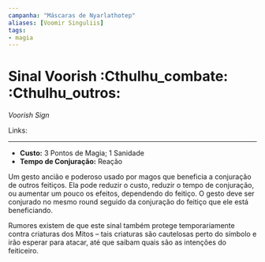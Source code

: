 ```yaml
---
campanha: "Máscaras de Nyarlathotep"
aliases: [Voomir Singuliis]
tags: 
- magia
---
```


# Sinal Voorish :Cthulhu_combate: :Cthulhu_outros:
_Voorish Sign_

Links:

---
-  **Custo:** 3 Pontos de Magia; 1 Sanidade
- **Tempo de Conjuração:** Reação

Um gesto ancião e poderoso usado por magos que beneficia a conjuração de outros feitiços. Ela pode reduzir o custo, reduzir o tempo de conjuração, ou aumentar um pouco os efeitos, dependendo do feitiço. O gesto deve ser conjurado no mesmo round seguido da conjuração do feitiço que ele está beneficiando.

Rumores existem de que este sinal também protege temporariamente contra criaturas dos Mitos – tais criaturas são cautelosas perto do símbolo e irão esperar para atacar, até que saibam quais são as intenções do feiticeiro.